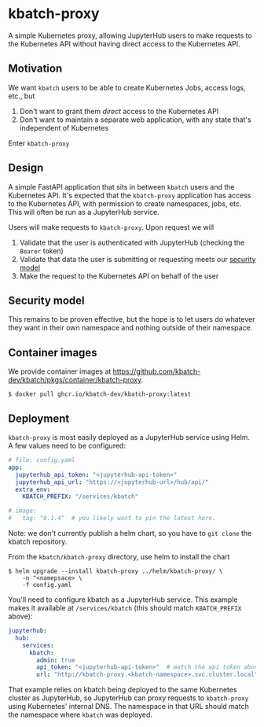 # kbatch-proxy

A simple Kubernetes proxy, allowing JupyterHub users to make requests to the Kubernetes API without having direct access to the Kubernetes API.

## Motivation

We want `kbatch` users to be able to create Kubernetes Jobs, access logs, etc., but

1. Don't want to grant them *direct* access to the Kubernetes API
2. Don't want to maintain a separate web application, with any state that's independent of Kubernetes

Enter `kbatch-proxy`

## Design

A simple FastAPI application that sits in between `kbatch` users and the Kubernetes API. It's expected that the `kbatch-proxy`
application has access to the Kubernetes API, with permission to create namespaces, jobs, etc. This will often be run as a JupyterHub service.

Users will make requests to `kbatch-proxy`. Upon request we will

1. Validate that the user is authenticated with JupyterHub (checking the `Bearer` token)
2. Validate that data the user is submitting or requesting meets our [security model](#security-model)
3. Make the request to the Kubernetes API on behalf of the user

## Security model

This remains to be proven effective, but the hope is to let users do whatever they want in their own namespace and nothing outside of their namespace.

## Container images

We provide container images at <https://github.com/kbatch-dev/kbatch/pkgs/container/kbatch-proxy>.

```
$ docker pull ghcr.io/kbatch-dev/kbatch-proxy:latest
```

## Deployment

`kbatch-proxy` is most easily deployed as a JupyterHub service using Helm. A few values need to be configured:

```yaml
# file: config.yaml
app:
  jupyterhub_api_token: "<jupyterhub-api-token>"
  jupyterhub_api_url: "https://<jupyterhub-url>/hub/api/"
  extra_env:
    KBATCH_PREFIX: "/services/kbatch"

# image:
#   tag: "0.1.4"  # you likely want to pin the latest here.
```

Note: we don't currently publish a helm chart, so you have to `git clone` the kbatch repository.

From the `kbatch/kbatch-proxy` directory, use helm to install the chart

```
$ helm upgrade --install kbatch-proxy ../helm/kbatch-proxy/ \
    -n "<namepsace> \
    -f config.yaml
```

You'll need to configure kbatch as a JupyterHub service. This example makes it available at `/services/kbatch` (this should match `KBATCH_PREFIX` above):

```yaml
jupyterhub:
  hub:
    services:
      kbatch:
        admin: true
        api_token: "<jupyterhub-api-token>"  # match the api token above
        url: "http://kbatch-proxy.<kbatch-namespace>.svc.cluster.local"
```

That example relies on kbatch being deployed to the same Kubernetes cluster as JupyterHub, so JupyterHub can proxy requests to `kbatch-proxy` using Kubernetes' internal DNS. The namespace in that URL should match the namespace where `kbatch` was deployed.